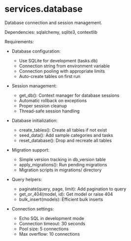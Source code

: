# services.database

Database connection and session management.

Dependencies: sqlalchemy, sqlite3, contextlib

Requirements:
- Database configuration:
  - Use SQLite for development (tasks.db)
  - Connection string from environment variable
  - Connection pooling with appropriate limits
  - Auto-create tables on first run

- Session management:
  - get_db(): Context manager for database sessions
  - Automatic rollback on exceptions
  - Proper session cleanup
  - Thread-safe session handling

- Database initialization:
  - create_tables(): Create all tables if not exist
  - seed_data(): Add sample categories and tasks
  - reset_database(): Drop and recreate all tables

- Migration support:
  - Simple version tracking in db_version table
  - apply_migrations(): Run pending migrations
  - Migration scripts in migrations/ directory

- Query helpers:
  - paginate(query, page, limit): Add pagination to query
  - get_or_404(model, id): Get model or raise 404
  - bulk_insert(models): Efficient bulk inserts

- Connection settings:
  - Echo SQL in development mode
  - Connection timeout: 30 seconds
  - Pool size: 5 connections
  - Max overflow: 10 connections